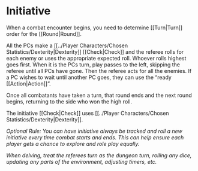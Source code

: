 # Initiative

When a combat encounter begins, you need to determine [[Turn\|Turn]] order for the [[Round\|Round]].

All the PCs make a [[../Player Characters/Chosen Statistics/Dexterity\|Dexterity]] [[Check\|Check]] and the referee rolls for each enemy or uses the appropriate expected roll. Whoever rolls highest goes first. When it is the PCs turn, play passes to the left, skipping the referee until all PCs have gone. Then the referee acts for all the enemies.
	If a PC wishes to wait until another PC goes, they can use the “ready [[Action\|Action]]”.

Once all combatants have taken a turn, that round ends and the next round begins, returning to the side who won the high roll.

The initiative [[Check\|Check]] uses [[../Player Characters/Chosen Statistics/Dexterity\|Dexterity]].

*Optional Rule:*
*You can have initiative always be tracked and roll a new initiative every time combat starts and ends. This can help ensure each player gets a chance to explore and role play equally.*

*When delving, treat the referees turn as the dungeon turn, rolling any dice, updating any parts of the environment, adjusting timers, etc.*